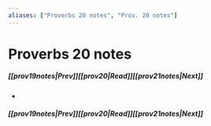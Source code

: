 ```yaml
---
aliases: ["Proverbs 20 notes", "Prov. 20 notes"]
---
```

# Proverbs 20 notes
##### <span class=arrow-left></span>[[prov19notes|Prev]]<span class=navigation-separator></span>[[prov20|Read]]<span class=navigation-separator></span>[[prov21notes|Next]]<span class=arrow-right></span>
- 
##### <span class=arrow-left></span>[[prov19notes|Prev]]<span class=navigation-separator></span>[[prov20|Read]]<span class=navigation-separator></span>[[prov21notes|Next]]<span class=arrow-right></span>